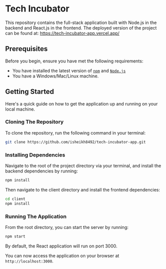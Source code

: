 # Tech Incubator

This repository contains the full-stack application built with Node.js in the backend and React.js in the frontend.
The deployed version of the project can be found at: https://tech-incubator-app.vercel.app/

## Prerequisites

Before you begin, ensure you have met the following requirements:

- You have installed the latest version of [`npm`](https://www.npmjs.com/get-npm) and [`Node.js`](https://nodejs.org/en/download/)
- You have a Windows/Mac/Linux machine.

## Getting Started

Here's a quick guide on how to get the application up and running on your local machine.

### Cloning The Repository

To clone the repository, run the following command in your terminal:

```bash
git clone https://github.com/isheikh8492/tech-incubator-app.git
```

### Installing Dependencies

Navigate to the root of the project directory via your terminal, and install the backend dependencies by running:

```bash
npm install
```

Then navigate to the client directory and install the frontend dependencies:

```bash
cd client
npm install
```

### Running The Application

From the root directory, you can start the server by running:

```bash
npm start
```

By default, the React application will run on port 3000.

You can now access the application on your browser at `http://localhost:3000`.

